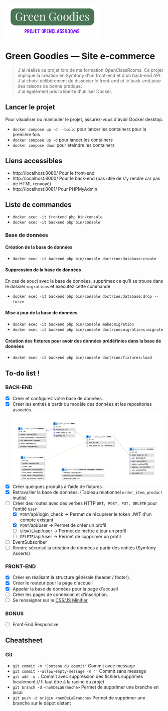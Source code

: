 ![Logo Green Goodies](https://github.com/halilxdev/OC-Green-Goodies/blob/main/misc/logo.webp)

# Green Goodies — Site e-commerce

> J'ai réalisé ce projet lors de ma formation OpenClassRooms. Ce projet implique la création en Symfony d'un front-end et d'un back-end API.  
> J'ai choisi délibérement de dissocier le front-end et le back-end pour des raisons de bonne pratique.  
> J'ai également pris la liberté d'utiliser Docker.

## Lancer le projet

Pour visualiser ou manipuler le projet, assurez-vous d'avoir Docker desktop.

* `docker compose up -d --build` pour lancer les containers pour la première fois
* `docker compose up -d` pour lancer les containers
* `docker compose down` pour éteindre les containers

## Liens accessibles

* http://localhost:8080/    Pour le front-end
* http://localhost:8000/    Pour le back-end (pas utile de s'y rendre car pas de HTML renvoyé)
* http://localhost:8081/    Pour PHPMyAdmin

## Liste de commandes

* `docker exec -it frontend php bin/console`
* `docker exec -it backend php bin/console`

### Base de données

#### Création de la base de données
* `docker exec -it backend php bin/console doctrine:database:create`
#### Suppression de la base de données
En cas de souci avec la base de données, supprimez ce qu'il se trouve dans le dossier `migrations` et exécutez cette commande
* `docker exec -it backend php bin/console doctrine:database:drop --force`
#### Mise à jour de la base de données
* `docker exec -it backend php bin/console make:migration`
* `docker exec -it backend php bin/console doctrine:migrations:migrate`
#### Création des fixtures pour avoir des données prédéfinies dans la base de données
* `docker exec -it backend php bin/console doctrine:fixtures:load`

## To-do list !

### BACK-END

- [x] Créer et configurez votre base de données.
- [x] Créer les entités à partir du modèle des données et les repositories associés.  
![Diagramme UML](https://github.com/halilxdev/OC-Green-Goodies/blob/main/misc/UML.png)  
- [x] Créer quelques produits à l’aide de fixtures.
- [x] Retravailler la base de données. (Tableau relationnel `order_item_product` inutile)
- [ ] Créer des routes avec des verbes HTTP `GET, POST, PUT, DELETE` pour l'entité `User`
    - [x] `POST`/api/login_check -> Permet de récupérer le token JWT d'un compte existant
    - [x] `POST`/api/user -> Permet de créer un profil
    - [ ] `UPDATE`/api/user -> Permet de mettre à jour un profil
    - [ ] `DELETE`/api/user -> Permet de supprimer un profil
- [ ] EventSubscriber
- [ ] Rendre sécurisé la création de données à partir des entités (Symfony Asserts)

### FRONT-END

- [x] Créer en réalisant la structure générale (header / footer).
- [x] Créer le routeur pour la page d'accueil
- [x] Appeler la base de données pour la page d'accueil
- [ ] Créer les pages de connexion et d'inscription.
- [ ] Se renseigner sur le [CSS/JS Minifier](https://github.com/sensiolabs/minify-bundle)

### BONUS

- [ ] Front-End Responsive

## Cheatsheet

### Git

* `git commit -m 'Contenu du commit'` Commit avec message
* `git commit --allow-empty-message -m ''` Commit sans message
* `git add -u .` Commit avec suppression des fichiers supprimés localement // Il faut être à la racine du projet
* `git branch -d <nomDeLaBranche>` Permet de supprimer une branche en local
* `git push -d origin <nomDeLaBranche>` Permet de supprimer une branche sur le dépot distant